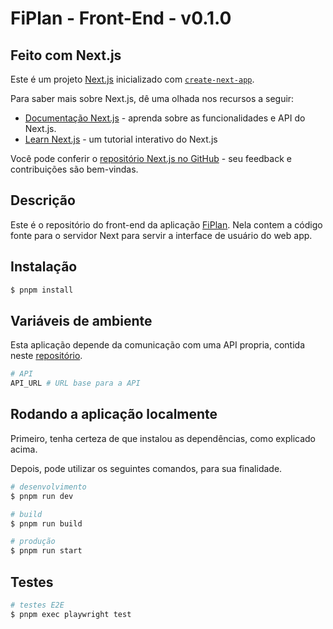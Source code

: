 
# FiPlan - Front-End - v0.1.0

## Feito com Next.js

Este é um projeto [Next.js](https://nextjs.org/) inicializado com [`create-next-app`](https://github.com/vercel/next.js/tree/canary/packages/create-next-app).

Para saber mais sobre Next.js, dê uma olhada nos recursos a seguir:

- [Documentação Next.js](https://nextjs.org/docs) - aprenda sobre as funcionalidades e API do Next.js.
- [Learn Next.js](https://nextjs.org/learn) - um tutorial interativo do Next.js

Você pode conferir o [repositório Next.js no GitHub](https://github.com/vercel/next.js/) - seu feedback e contribuições são bem-vindas.

## Descrição

Este é o repositório do front-end da aplicação [FiPlan](https://fiplan.vercel.app/). Nela contem a código fonte para o servidor Next para servir a interface de usuário do web app.

## Instalação

```bash
$ pnpm install
```

## Variáveis de ambiente

Esta aplicação depende da comunicação com uma API propria, contida neste [repositório](https://github.com/Aguiar-gabrielcosta/FiPlan_backend).

```bash
# API
API_URL # URL base para a API
```

## Rodando a aplicação localmente

Primeiro, tenha certeza de que instalou as dependências, como explicado acima.

Depois, pode utilizar os seguintes comandos, para sua finalidade.

```bash
# desenvolvimento
$ pnpm run dev

# build
$ pnpm run build

# produção
$ pnpm run start
```

## Testes

```bash
# testes E2E
$ pnpm exec playwright test
```
